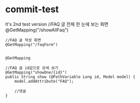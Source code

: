 # commit-test
It's 2nd test version
//FAQ 글 전체 한 눈에 보는 화면
    @GetMapping("/showAllFaq")

    //FAQ 글 작성 화면
    @GetMapping("/faqForm")


    @GetMapping

    //FAQ 글 id값으로 상세 보기
    @GetMapping("showOne/{id}")
    public String show (@PathVariable Long id, Model model) {
        model.addAttribute("FAQ");

        //댓글
    }
